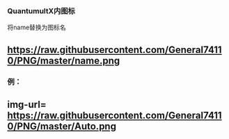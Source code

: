 ### QuantumultX内图标

将name替换为图标名

## https://raw.githubusercontent.com/General74110/PNG/master/name.png
### 例：
## img-url= https://raw.githubusercontent.com/General74110/PNG/master/Auto.png
